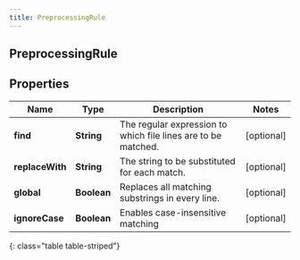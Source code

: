 ```yaml
---
title: PreprocessingRule
---
```

## PreprocessingRule


## Properties

| Name | Type | Description | Notes |
| ------------ | ------------- | ------------- | ------------- |
| **find** | <!----><!---->**String**<!----> | The regular expression to which file lines are to be matched. |  [optional] |
| **replaceWith** | <!----><!---->**String**<!----> | The string to be substituted for each match. |  [optional] |
| **global** | <!----><!---->**Boolean**<!----> | Replaces all matching substrings in every line. |  [optional] |
| **ignoreCase** | <!----><!---->**Boolean**<!----> | Enables case-insensitive matching |  [optional] |
{: class="table table-striped"}



